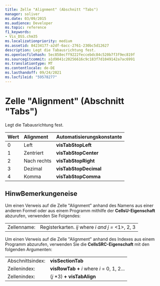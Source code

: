 ```yaml
---
title: Zelle "Alignment" (Abschnitt "Tabs")
manager: soliver
ms.date: 03/09/2015
ms.audience: Developer
ms.topic: reference
f1_keywords:
- Vis_DSS.chm35
ms.localizationpriority: medium
ms.assetid: 84234177-a2df-6acc-2761-230bc5d12627
description: Legt die Tabausrichtung fest.
ms.openlocfilehash: 5ec858ecff9222feccebdc84c520b7f3f9ec819f
ms.sourcegitcommit: a1d9041c20256616c9c183f7d1049142a7ac6991
ms.translationtype: MT
ms.contentlocale: de-DE
ms.lasthandoff: 09/24/2021
ms.locfileid: "59578277"
---
```

# <a name="alignment-cell-tabs-section"></a>Zelle "Alignment" (Abschnitt "Tabs")

Legt die Tabausrichtung fest.
  
|**Wert**|**Alignment**|**Automatisierungskonstante**|
|:-----|:-----|:-----|
| 0  <br/> | Left  <br/> |**visTabStopLeft** <br/> |
| 1  <br/> | Zentriert  <br/> |**visTabStopCenter** <br/> |
| 2  <br/> | Nach rechts  <br/> |**visTabStopRight** <br/> |
| 3  <br/> | Dezimal  <br/> |**visTabStopDecimal** <br/> |
| 4   <br/> | Komma  <br/> |**visTabStopComma** <br/> |
   
## <a name="remarks"></a>HinwBemerkungeneise

Um einen Verweis auf die Zelle "Alignment" anhand des Namens aus einer anderen Formel oder aus einem Programm mithilfe der **CellsU-Eigenschaft** abzurufen, verwenden Sie Folgendes: 
  
|||
|:-----|:-----|
| Zellenname:  <br/> | Registerkarten.  *ij*            where  *i and j =*  <1>, 2, 3  <br/> |
   
Um einen Verweis auf die Zelle "Alignment" anhand des Indexes aus einem Programm abzurufen, verwenden Sie die **CellsSRC-Eigenschaft** mit den folgenden Argumenten: 
  
|||
|:-----|:-----|
| Abschnittsindex:  <br/> |**visSectionTab** <br/> |
| Zeilenindex:  <br/> |**visRowTab +** *i*            where  *i*  = 0, 1, 2...  <br/> |
| Zellenindex:  <br/> | (*j*  *3) **+ visTabAlign** <br/> |
   

